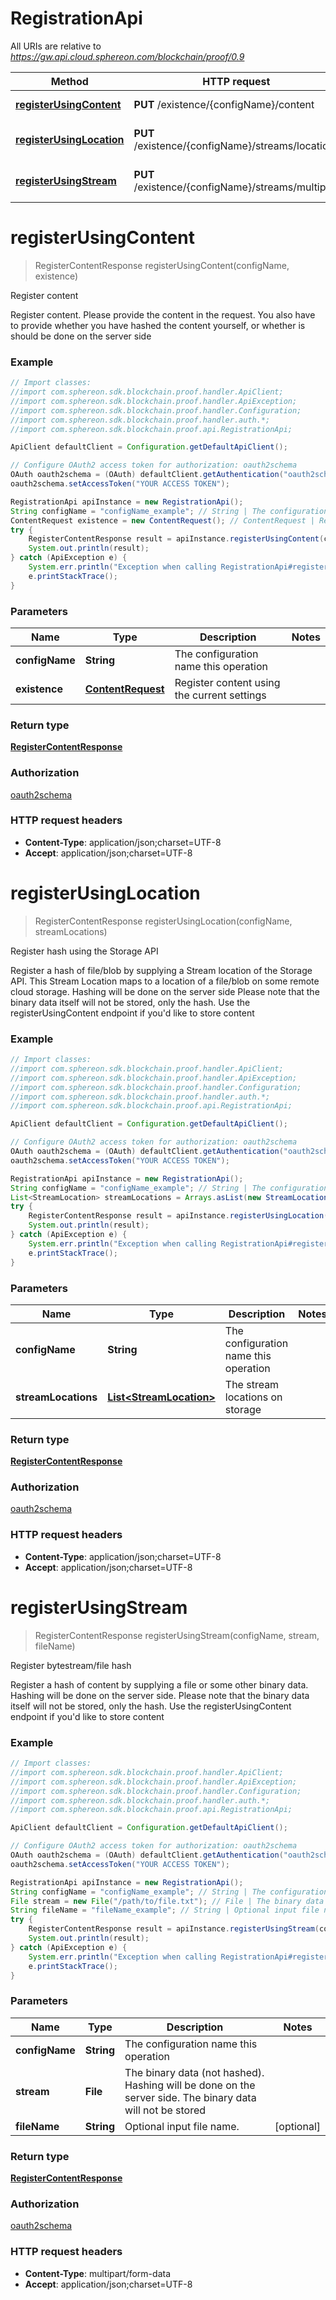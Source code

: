 # RegistrationApi

All URIs are relative to *https://gw.api.cloud.sphereon.com/blockchain/proof/0.9*

Method | HTTP request | Description
------------- | ------------- | -------------
[**registerUsingContent**](RegistrationApi.md#registerUsingContent) | **PUT** /existence/{configName}/content | Register content
[**registerUsingLocation**](RegistrationApi.md#registerUsingLocation) | **PUT** /existence/{configName}/streams/location | Register hash using the Storage API
[**registerUsingStream**](RegistrationApi.md#registerUsingStream) | **PUT** /existence/{configName}/streams/multipart | Register bytestream/file hash


<a name="registerUsingContent"></a>
# **registerUsingContent**
> RegisterContentResponse registerUsingContent(configName, existence)

Register content

Register content. Please provide the content in the request. You also have to provide whether you have hashed the content yourself, or whether is should be done on the server side

### Example
```java
// Import classes:
//import com.sphereon.sdk.blockchain.proof.handler.ApiClient;
//import com.sphereon.sdk.blockchain.proof.handler.ApiException;
//import com.sphereon.sdk.blockchain.proof.handler.Configuration;
//import com.sphereon.sdk.blockchain.proof.handler.auth.*;
//import com.sphereon.sdk.blockchain.proof.api.RegistrationApi;

ApiClient defaultClient = Configuration.getDefaultApiClient();

// Configure OAuth2 access token for authorization: oauth2schema
OAuth oauth2schema = (OAuth) defaultClient.getAuthentication("oauth2schema");
oauth2schema.setAccessToken("YOUR ACCESS TOKEN");

RegistrationApi apiInstance = new RegistrationApi();
String configName = "configName_example"; // String | The configuration name this operation
ContentRequest existence = new ContentRequest(); // ContentRequest | Register content using the current settings
try {
    RegisterContentResponse result = apiInstance.registerUsingContent(configName, existence);
    System.out.println(result);
} catch (ApiException e) {
    System.err.println("Exception when calling RegistrationApi#registerUsingContent");
    e.printStackTrace();
}
```

### Parameters

Name | Type | Description  | Notes
------------- | ------------- | ------------- | -------------
 **configName** | **String**| The configuration name this operation |
 **existence** | [**ContentRequest**](ContentRequest.md)| Register content using the current settings |

### Return type

[**RegisterContentResponse**](RegisterContentResponse.md)

### Authorization

[oauth2schema](../README.md#oauth2schema)

### HTTP request headers

 - **Content-Type**: application/json;charset=UTF-8
 - **Accept**: application/json;charset=UTF-8

<a name="registerUsingLocation"></a>
# **registerUsingLocation**
> RegisterContentResponse registerUsingLocation(configName, streamLocations)

Register hash using the Storage API

Register a hash of file/blob by supplying a Stream location of the Storage API. This Stream Location maps to a location of a file/blob on some remote cloud storage. Hashing will be done on the server side Please note that the binary data itself will not be stored, only the hash. Use the registerUsingContent endpoint if you&#39;d like to store content

### Example
```java
// Import classes:
//import com.sphereon.sdk.blockchain.proof.handler.ApiClient;
//import com.sphereon.sdk.blockchain.proof.handler.ApiException;
//import com.sphereon.sdk.blockchain.proof.handler.Configuration;
//import com.sphereon.sdk.blockchain.proof.handler.auth.*;
//import com.sphereon.sdk.blockchain.proof.api.RegistrationApi;

ApiClient defaultClient = Configuration.getDefaultApiClient();

// Configure OAuth2 access token for authorization: oauth2schema
OAuth oauth2schema = (OAuth) defaultClient.getAuthentication("oauth2schema");
oauth2schema.setAccessToken("YOUR ACCESS TOKEN");

RegistrationApi apiInstance = new RegistrationApi();
String configName = "configName_example"; // String | The configuration name this operation
List<StreamLocation> streamLocations = Arrays.asList(new StreamLocation()); // List<StreamLocation> | The stream locations on storage
try {
    RegisterContentResponse result = apiInstance.registerUsingLocation(configName, streamLocations);
    System.out.println(result);
} catch (ApiException e) {
    System.err.println("Exception when calling RegistrationApi#registerUsingLocation");
    e.printStackTrace();
}
```

### Parameters

Name | Type | Description  | Notes
------------- | ------------- | ------------- | -------------
 **configName** | **String**| The configuration name this operation |
 **streamLocations** | [**List&lt;StreamLocation&gt;**](StreamLocation.md)| The stream locations on storage |

### Return type

[**RegisterContentResponse**](RegisterContentResponse.md)

### Authorization

[oauth2schema](../README.md#oauth2schema)

### HTTP request headers

 - **Content-Type**: application/json;charset=UTF-8
 - **Accept**: application/json;charset=UTF-8

<a name="registerUsingStream"></a>
# **registerUsingStream**
> RegisterContentResponse registerUsingStream(configName, stream, fileName)

Register bytestream/file hash

Register a hash of content by supplying a file or some other binary data. Hashing will be done on the server side. Please note that the binary data itself will not be stored, only the hash. Use the registerUsingContent endpoint if you&#39;d like to store content

### Example
```java
// Import classes:
//import com.sphereon.sdk.blockchain.proof.handler.ApiClient;
//import com.sphereon.sdk.blockchain.proof.handler.ApiException;
//import com.sphereon.sdk.blockchain.proof.handler.Configuration;
//import com.sphereon.sdk.blockchain.proof.handler.auth.*;
//import com.sphereon.sdk.blockchain.proof.api.RegistrationApi;

ApiClient defaultClient = Configuration.getDefaultApiClient();

// Configure OAuth2 access token for authorization: oauth2schema
OAuth oauth2schema = (OAuth) defaultClient.getAuthentication("oauth2schema");
oauth2schema.setAccessToken("YOUR ACCESS TOKEN");

RegistrationApi apiInstance = new RegistrationApi();
String configName = "configName_example"; // String | The configuration name this operation
File stream = new File("/path/to/file.txt"); // File | The binary data (not hashed). Hashing will be done on the server side. The binary data will not be stored
String fileName = "fileName_example"; // String | Optional input file name.
try {
    RegisterContentResponse result = apiInstance.registerUsingStream(configName, stream, fileName);
    System.out.println(result);
} catch (ApiException e) {
    System.err.println("Exception when calling RegistrationApi#registerUsingStream");
    e.printStackTrace();
}
```

### Parameters

Name | Type | Description  | Notes
------------- | ------------- | ------------- | -------------
 **configName** | **String**| The configuration name this operation |
 **stream** | **File**| The binary data (not hashed). Hashing will be done on the server side. The binary data will not be stored |
 **fileName** | **String**| Optional input file name. | [optional]

### Return type

[**RegisterContentResponse**](RegisterContentResponse.md)

### Authorization

[oauth2schema](../README.md#oauth2schema)

### HTTP request headers

 - **Content-Type**: multipart/form-data
 - **Accept**: application/json;charset=UTF-8

